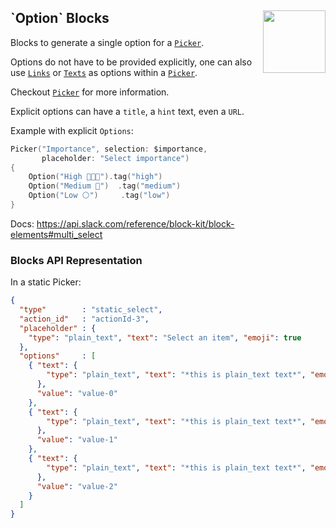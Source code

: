 <h2>`Option` Blocks
  <img src="https://zeezide.com/img/blocksui/SwiftBlocksUIIcon256.png"
       align="right" width="100" height="100" />
</h2>

Blocks to generate a single option for a [`Picker`](Picker.md).

Options do not have to be provided explicitly, one can also use [`Links`](Link.md)
or [`Texts`](Text.md) as options within a [`Picker`](Picker.md).

Checkout [`Picker`](Picker.md) for more information.

Explicit options can have a `title`, a `hint` text, even a `URL`.

Example with explicit `Options`:

```swift
Picker("Importance", selection: $importance,
       placeholder: "Select importance")
{
    Option("High 💎💎✨").tag("high")
    Option("Medium 💎")  .tag("medium")
    Option("Low ⚪️")     .tag("low")
}
```

Docs: https://api.slack.com/reference/block-kit/block-elements#multi_select


### Blocks API Representation

In a static Picker:
```json
{
  "type"        : "static_select",
  "action_id"   : "actionId-3",
  "placeholder" : {
    "type": "plain_text", "text": "Select an item", "emoji": true
  },
  "options"     : [
    { "text": {
        "type": "plain_text", "text": "*this is plain_text text*", "emoji": true
      },
      "value": "value-0"
    },
    { "text": {
        "type": "plain_text", "text": "*this is plain_text text*", "emoji": true
      },
      "value": "value-1"
    },
    { "text": {
        "type": "plain_text", "text": "*this is plain_text text*", "emoji": true
      },
      "value": "value-2"
    }
  ]
}
```

